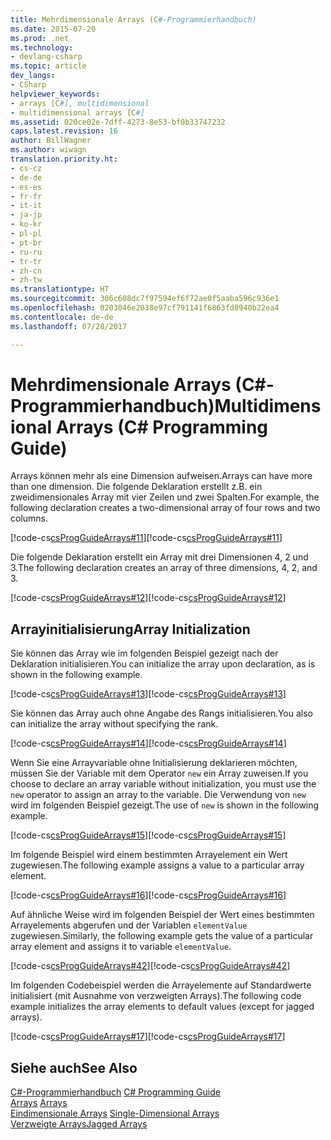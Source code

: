 ```yaml
---
title: Mehrdimensionale Arrays (C#-Programmierhandbuch)
ms.date: 2015-07-20
ms.prod: .net
ms.technology:
- devlang-csharp
ms.topic: article
dev_langs:
- CSharp
helpviewer_keywords:
- arrays [C#], multidimensional
- multidimensional arrays [C#]
ms.assetid: 020ce02e-7dff-4273-8e53-bf0b33747232
caps.latest.revision: 16
author: BillWagner
ms.author: wiwagn
translation.priority.ht:
- cs-cz
- de-de
- es-es
- fr-fr
- it-it
- ja-jp
- ko-kr
- pl-pl
- pt-br
- ru-ru
- tr-tr
- zh-cn
- zh-tw
ms.translationtype: HT
ms.sourcegitcommit: 306c608dc7f97594ef6f72ae0f5aaba596c936e1
ms.openlocfilehash: 0203046e2038e97cf791141f6863fd8940b22ea4
ms.contentlocale: de-de
ms.lasthandoff: 07/28/2017

---
```

# <a name="multidimensional-arrays-c-programming-guide"></a><span data-ttu-id="3b64e-102">Mehrdimensionale Arrays (C#-Programmierhandbuch)</span><span class="sxs-lookup"><span data-stu-id="3b64e-102">Multidimensional Arrays (C# Programming Guide)</span></span>
<span data-ttu-id="3b64e-103">Arrays können mehr als eine Dimension aufweisen.</span><span class="sxs-lookup"><span data-stu-id="3b64e-103">Arrays can have more than one dimension.</span></span> <span data-ttu-id="3b64e-104">Die folgende Deklaration erstellt z.B. ein zweidimensionales Array mit vier Zeilen und zwei Spalten.</span><span class="sxs-lookup"><span data-stu-id="3b64e-104">For example, the following declaration creates a two-dimensional array of four rows and two columns.</span></span>  
  
 <span data-ttu-id="3b64e-105">[!code-cs[csProgGuideArrays#11](../../../csharp/programming-guide/arrays/codesnippet/CSharp/multidimensional-arrays_1.cs)]</span><span class="sxs-lookup"><span data-stu-id="3b64e-105">[!code-cs[csProgGuideArrays#11](../../../csharp/programming-guide/arrays/codesnippet/CSharp/multidimensional-arrays_1.cs)]</span></span>  
  
 <span data-ttu-id="3b64e-106">Die folgende Deklaration erstellt ein Array mit drei Dimensionen 4, 2 und 3.</span><span class="sxs-lookup"><span data-stu-id="3b64e-106">The following declaration creates an array of three dimensions, 4, 2, and 3.</span></span>  
  
 <span data-ttu-id="3b64e-107">[!code-cs[csProgGuideArrays#12](../../../csharp/programming-guide/arrays/codesnippet/CSharp/multidimensional-arrays_2.cs)]</span><span class="sxs-lookup"><span data-stu-id="3b64e-107">[!code-cs[csProgGuideArrays#12](../../../csharp/programming-guide/arrays/codesnippet/CSharp/multidimensional-arrays_2.cs)]</span></span>  
  
## <a name="array-initialization"></a><span data-ttu-id="3b64e-108">Arrayinitialisierung</span><span class="sxs-lookup"><span data-stu-id="3b64e-108">Array Initialization</span></span>  
 <span data-ttu-id="3b64e-109">Sie können das Array wie im folgenden Beispiel gezeigt nach der Deklaration initialisieren.</span><span class="sxs-lookup"><span data-stu-id="3b64e-109">You can initialize the array upon declaration, as is shown in the following example.</span></span>  
  
 <span data-ttu-id="3b64e-110">[!code-cs[csProgGuideArrays#13](../../../csharp/programming-guide/arrays/codesnippet/CSharp/multidimensional-arrays_3.cs)]</span><span class="sxs-lookup"><span data-stu-id="3b64e-110">[!code-cs[csProgGuideArrays#13](../../../csharp/programming-guide/arrays/codesnippet/CSharp/multidimensional-arrays_3.cs)]</span></span>  
  
 <span data-ttu-id="3b64e-111">Sie können das Array auch ohne Angabe des Rangs initialisieren.</span><span class="sxs-lookup"><span data-stu-id="3b64e-111">You also can initialize the array without specifying the rank.</span></span>  
  
 <span data-ttu-id="3b64e-112">[!code-cs[csProgGuideArrays#14](../../../csharp/programming-guide/arrays/codesnippet/CSharp/multidimensional-arrays_4.cs)]</span><span class="sxs-lookup"><span data-stu-id="3b64e-112">[!code-cs[csProgGuideArrays#14](../../../csharp/programming-guide/arrays/codesnippet/CSharp/multidimensional-arrays_4.cs)]</span></span>  
  
 <span data-ttu-id="3b64e-113">Wenn Sie eine Arrayvariable ohne Initialisierung deklarieren möchten, müssen Sie der Variable mit dem Operator `new` ein Array zuweisen.</span><span class="sxs-lookup"><span data-stu-id="3b64e-113">If you choose to declare an array variable without initialization, you must use the `new` operator to assign an array to the variable.</span></span> <span data-ttu-id="3b64e-114">Die Verwendung von `new` wird im folgenden Beispiel gezeigt.</span><span class="sxs-lookup"><span data-stu-id="3b64e-114">The use of `new` is shown in the following example.</span></span>  
  
 <span data-ttu-id="3b64e-115">[!code-cs[csProgGuideArrays#15](../../../csharp/programming-guide/arrays/codesnippet/CSharp/multidimensional-arrays_5.cs)]</span><span class="sxs-lookup"><span data-stu-id="3b64e-115">[!code-cs[csProgGuideArrays#15](../../../csharp/programming-guide/arrays/codesnippet/CSharp/multidimensional-arrays_5.cs)]</span></span>  
  
 <span data-ttu-id="3b64e-116">Im folgende Beispiel wird einem bestimmten Arrayelement ein Wert zugewiesen.</span><span class="sxs-lookup"><span data-stu-id="3b64e-116">The following example assigns a value to a particular array element.</span></span>  
  
 <span data-ttu-id="3b64e-117">[!code-cs[csProgGuideArrays#16](../../../csharp/programming-guide/arrays/codesnippet/CSharp/multidimensional-arrays_6.cs)]</span><span class="sxs-lookup"><span data-stu-id="3b64e-117">[!code-cs[csProgGuideArrays#16](../../../csharp/programming-guide/arrays/codesnippet/CSharp/multidimensional-arrays_6.cs)]</span></span>  
  
 <span data-ttu-id="3b64e-118">Auf ähnliche Weise wird im folgenden Beispiel der Wert eines bestimmten Arrayelements abgerufen und der Variablen `elementValue` zugewiesen.</span><span class="sxs-lookup"><span data-stu-id="3b64e-118">Similarly, the following example gets the value of a particular array element and assigns it to variable `elementValue`.</span></span>  
  
 <span data-ttu-id="3b64e-119">[!code-cs[csProgGuideArrays#42](../../../csharp/programming-guide/arrays/codesnippet/CSharp/multidimensional-arrays_7.cs)]</span><span class="sxs-lookup"><span data-stu-id="3b64e-119">[!code-cs[csProgGuideArrays#42](../../../csharp/programming-guide/arrays/codesnippet/CSharp/multidimensional-arrays_7.cs)]</span></span>  
  
 <span data-ttu-id="3b64e-120">Im folgenden Codebeispiel werden die Arrayelemente auf Standardwerte initialisiert (mit Ausnahme von verzweigten Arrays).</span><span class="sxs-lookup"><span data-stu-id="3b64e-120">The following code example initializes the array elements to default values (except for jagged arrays).</span></span>  
  
 <span data-ttu-id="3b64e-121">[!code-cs[csProgGuideArrays#17](../../../csharp/programming-guide/arrays/codesnippet/CSharp/multidimensional-arrays_8.cs)]</span><span class="sxs-lookup"><span data-stu-id="3b64e-121">[!code-cs[csProgGuideArrays#17](../../../csharp/programming-guide/arrays/codesnippet/CSharp/multidimensional-arrays_8.cs)]</span></span>  
  
## <a name="see-also"></a><span data-ttu-id="3b64e-122">Siehe auch</span><span class="sxs-lookup"><span data-stu-id="3b64e-122">See Also</span></span>  
 <span data-ttu-id="3b64e-123">[C#-Programmierhandbuch](../../../csharp/programming-guide/index.md) </span><span class="sxs-lookup"><span data-stu-id="3b64e-123">[C# Programming Guide](../../../csharp/programming-guide/index.md) </span></span>  
 <span data-ttu-id="3b64e-124">[Arrays](../../../csharp/programming-guide/arrays/index.md) </span><span class="sxs-lookup"><span data-stu-id="3b64e-124">[Arrays](../../../csharp/programming-guide/arrays/index.md) </span></span>  
 <span data-ttu-id="3b64e-125">[Eindimensionale Arrays](../../../csharp/programming-guide/arrays/single-dimensional-arrays.md) </span><span class="sxs-lookup"><span data-stu-id="3b64e-125">[Single-Dimensional Arrays](../../../csharp/programming-guide/arrays/single-dimensional-arrays.md) </span></span>  
 [<span data-ttu-id="3b64e-126">Verzweigte Arrays</span><span class="sxs-lookup"><span data-stu-id="3b64e-126">Jagged Arrays</span></span>](../../../csharp/programming-guide/arrays/jagged-arrays.md)

